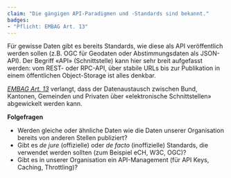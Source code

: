 ```yaml
---
claim: "Die gängigen API-Paradigmen und -Standards sind bekannt."
badges:
- "Pflicht: EMBAG Art. 13"
---
```


Für gewisse Daten gibt es bereits Standards, wie diese als API veröffentlich werden sollen (z.B. OGC für Geodaten oder Abstimmungsdaten als JSON-API).
Der Begriff «API» (Schnittstelle) kann hier sehr breit aufgefasst werden: vom REST- oder RPC-API, über stabile URLs bis zur Publikation in einem öffentlichen Object-Storage ist alles denkbar.

_[EMBAG Art. 13](https://www.fedlex.admin.ch/eli/fga/2023/787/de#art_13)_ verlangt, dass der Datenaustausch zwischen Bund, Kantonen, Gemeinden und Privaten über «elektronische Schnittstellen» abgewickelt werden kann.

**Folgefragen**

* Werden gleiche oder ähnliche Daten wie die Daten unserer Organisation bereits von anderen Stellen publiziert?
* Gibt es *de jure* (offizielle) oder *de facto* (inoffizielle) Standards, die verwendet werden sollten (zum Beispiel eCH, W3C, OGC)?
* Gibt es in unserer Organisation ein API-Management (für API Keys, Caching, Throttling)?

